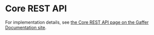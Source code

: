 # Core REST API

For implementation details, see [the Core REST API page on the Gaffer Documentation site](https://gchq.github.io/gaffer-doc/latest/dev/rest-api/).
